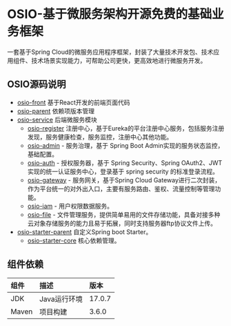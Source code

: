 # OSIO-基于微服务架构开源免费的基础业务框架
一套基于Spring Cloud的微服务应用程序框架，封装了大量技术开发包、技术应用组件、技术场景实现能力，可帮助公司更快，更高效地进行微服务开发。

## OSIO源码说明
- [osio-front](https://github.com/lgfei/osio/osio-front) 基于React开发的前端页面代码
- [osio-parent](https://github.com/lgfei/osio/osio-parent) 依赖项版本管理
- [osio-service](https://github.com/lgfei/osio/osio-service) 后端微服务模块
  - [osio-register](https://github.com/lgfei/osio/osio-service/osio-register) 注册中心，基于Eureka的平台注册中心服务，包括服务注册发现，服务健康检查，服务监控，注册中心其他功能。
  - [osio-admin](https://github.com/lgfei/osio/osio-service/osio-admin) - 服务治理，基于 Spring Boot Admin实现的服务状态监控，基础配置。
  - [osio-auth](https://github.com/lgfei/osio/osio-service/osio-auth) - 授权服务器，基于 Spring Security、Spring OAuth2、JWT 实现的统一认证服务中心，登录基于 spring security 的标准登录流程。
  - [osio-gateway](https://github.com/lgfei/osio/osio-service/osio-gateway) - 服务网关，基于Spring Cloud Gateway进行二次封装，作为平台统一的对外出入口，主要有服务路由、鉴权、流量控制等管理功能。
  - [osio-iam](https://github.com/lgfei/osio/osio-service/osio-iam) - 用户权限数据服务。
  - [osio-file](https://github.com/lgfei/osio/osio-service/osio-file) - 文件管理服务，提供简单易用的文件存储功能，具备对接多种云对象存储服务的能力且易于拓展，同时支持服务器ftp协议文件上传。
- [osio-starter-parent](https://github.com/lgfei/osio/osio-starter-parent) 自定义Spring boot Starter。
  - [osio-starter-core](https://github.com/lgfei/osio/osio-starter-parent/osio-starter-core) 核心依赖管理。

## 组件依赖
| 组件 | 描述 | 版本 |
| :--- | :--- | :--- |
| JDK | Java运行环境 | 17.0.7 |
| Maven | 项目构建 | 3.6.0 |
